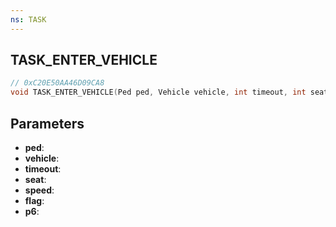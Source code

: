 ```yaml
---
ns: TASK
---
```

## TASK_ENTER_VEHICLE

```c
// 0xC20E50AA46D09CA8
void TASK_ENTER_VEHICLE(Ped ped, Vehicle vehicle, int timeout, int seat, float speed, int flag, Any p6);
```

## Parameters
* **ped**:
* **vehicle**:
* **timeout**:
* **seat**:
* **speed**:
* **flag**:
* **p6**:
